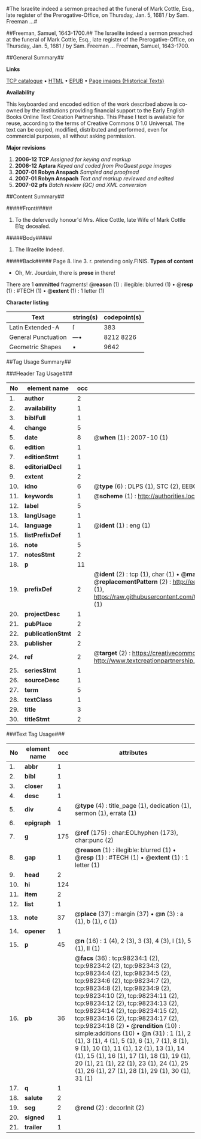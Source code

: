 #The Israelite indeed a sermon preached at the funeral of Mark Cottle, Esq., late register of the Prerogative-Office, on Thursday, Jan. 5, 1681 / by Sam. Freeman ...#

##Freeman, Samuel, 1643-1700.##
The Israelite indeed a sermon preached at the funeral of Mark Cottle, Esq., late register of the Prerogative-Office, on Thursday, Jan. 5, 1681 / by Sam. Freeman ...
Freeman, Samuel, 1643-1700.

##General Summary##

**Links**

[TCP catalogue](http://www.ota.ox.ac.uk/tcp/)  • 
[HTML](http://tei.it.ox.ac.uk/tcp/Texts-HTML/free/A40/A40428.html)  • 
[EPUB](http://tei.it.ox.ac.uk/tcp/Texts-EPUB/free/A40/A40428.epub) • 
[Page images (Historical Texts)](https://data.historicaltexts.jisc.ac.uk/view?pubId=eebo-13165673e&pageId=eebo-13165673e-98234-1)

**Availability**

This keyboarded and encoded edition of the
	       work described above is co-owned by the institutions
	       providing financial support to the Early English Books
	       Online Text Creation Partnership. This Phase I text is
	       available for reuse, according to the terms of Creative
	       Commons 0 1.0 Universal. The text can be copied,
	       modified, distributed and performed, even for
	       commercial purposes, all without asking permission.

**Major revisions**

1. __2006-12__ __TCP__ *Assigned for keying and markup*
1. __2006-12__ __Aptara__ *Keyed and coded from ProQuest page images*
1. __2007-01__ __Robyn Anspach__ *Sampled and proofread*
1. __2007-01__ __Robyn Anspach__ *Text and markup reviewed and edited*
1. __2007-02__ __pfs__ *Batch review (QC) and XML conversion*

##Content Summary##

#####Front#####

1. To the deſervedly honour'd Mrs. Alice
Cottle, late Wife of Mark
Cottle Eſq; deceaſed.

#####Body#####

1. The Iſraelite Indeed.

#####Back#####
Page 8. line 3. r. pretending only.FINIS.
**Types of content**

  * Oh, Mr. Jourdain, there is **prose** in there!

There are 1 **ommitted** fragments! 
 @__reason__ (1) : illegible: blurred (1)  •  @__resp__ (1) : #TECH (1)  •  @__extent__ (1) : 1 letter (1)

**Character listing**


|Text|string(s)|codepoint(s)|
|---|---|---|
|Latin Extended-A|ſ|383|
|General Punctuation|—•|8212 8226|
|Geometric Shapes|▪|9642|

##Tag Usage Summary##

###Header Tag Usage###

|No|element name|occ|attributes|
|---|---|---|---|
|1.|__author__|2||
|2.|__availability__|1||
|3.|__biblFull__|1||
|4.|__change__|5||
|5.|__date__|8| @__when__ (1) : 2007-10 (1)|
|6.|__edition__|1||
|7.|__editionStmt__|1||
|8.|__editorialDecl__|1||
|9.|__extent__|2||
|10.|__idno__|6| @__type__ (6) : DLPS (1), STC (2), EEBO-CITATION (1), OCLC (1), VID (1)|
|11.|__keywords__|1| @__scheme__ (1) : http://authorities.loc.gov/ (1)|
|12.|__label__|5||
|13.|__langUsage__|1||
|14.|__language__|1| @__ident__ (1) : eng (1)|
|15.|__listPrefixDef__|1||
|16.|__note__|5||
|17.|__notesStmt__|2||
|18.|__p__|11||
|19.|__prefixDef__|2| @__ident__ (2) : tcp (1), char (1)  •  @__matchPattern__ (2) : ([0-9\-]+):([0-9IVX]+) (1), (.+) (1)  •  @__replacementPattern__ (2) : http://eebo.chadwyck.com/downloadtiff?vid=$1&page=$2 (1), https://raw.githubusercontent.com/textcreationpartnership/Texts/master/tcpchars.xml#$1 (1)|
|20.|__projectDesc__|1||
|21.|__pubPlace__|2||
|22.|__publicationStmt__|2||
|23.|__publisher__|2||
|24.|__ref__|2| @__target__ (2) : https://creativecommons.org/publicdomain/zero/1.0/ (1), http://www.textcreationpartnership.org/docs/. (1)|
|25.|__seriesStmt__|1||
|26.|__sourceDesc__|1||
|27.|__term__|5||
|28.|__textClass__|1||
|29.|__title__|3||
|30.|__titleStmt__|2||


###Text Tag Usage###

|No|element name|occ|attributes|
|---|---|---|---|
|1.|__abbr__|1||
|2.|__bibl__|1||
|3.|__closer__|1||
|4.|__desc__|1||
|5.|__div__|4| @__type__ (4) : title_page (1), dedication (1), sermon (1), errata (1)|
|6.|__epigraph__|1||
|7.|__g__|175| @__ref__ (175) : char:EOLhyphen (173), char:punc (2)|
|8.|__gap__|1| @__reason__ (1) : illegible: blurred (1)  •  @__resp__ (1) : #TECH (1)  •  @__extent__ (1) : 1 letter (1)|
|9.|__head__|2||
|10.|__hi__|124||
|11.|__item__|2||
|12.|__list__|1||
|13.|__note__|37| @__place__ (37) : margin (37)  •  @__n__ (3) : a (1), b (1), c (1)|
|14.|__opener__|1||
|15.|__p__|45| @__n__ (16) : 1 (4), 2 (3), 3 (3), 4 (3), I (1), 5 (1), II (1)|
|16.|__pb__|36| @__facs__ (36) : tcp:98234:1 (2), tcp:98234:2 (2), tcp:98234:3 (2), tcp:98234:4 (2), tcp:98234:5 (2), tcp:98234:6 (2), tcp:98234:7 (2), tcp:98234:8 (2), tcp:98234:9 (2), tcp:98234:10 (2), tcp:98234:11 (2), tcp:98234:12 (2), tcp:98234:13 (2), tcp:98234:14 (2), tcp:98234:15 (2), tcp:98234:16 (2), tcp:98234:17 (2), tcp:98234:18 (2)  •  @__rendition__ (10) : simple:additions (10)  •  @__n__ (31) : 1 (1), 2 (1), 3 (1), 4 (1), 5 (1), 6 (1), 7 (1), 8 (1), 9 (1), 10 (1), 11 (1), 12 (1), 13 (1), 14 (1), 15 (1), 16 (1), 17 (1), 18 (1), 19 (1), 20 (1), 21 (1), 22 (1), 23 (1), 24 (1), 25 (1), 26 (1), 27 (1), 28 (1), 29 (1), 30 (1), 31 (1)|
|17.|__q__|1||
|18.|__salute__|2||
|19.|__seg__|2| @__rend__ (2) : decorInit (2)|
|20.|__signed__|1||
|21.|__trailer__|1||
